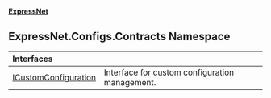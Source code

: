 #### [ExpressNet](ExpressNet.md 'ExpressNet')

## ExpressNet.Configs.Contracts Namespace

| Interfaces | |
| :--- | :--- |
| [ICustomConfiguration](ExpressNet.Configs.Contracts.ICustomConfiguration.md 'ExpressNet.Configs.Contracts.ICustomConfiguration') | Interface for custom configuration management. |
